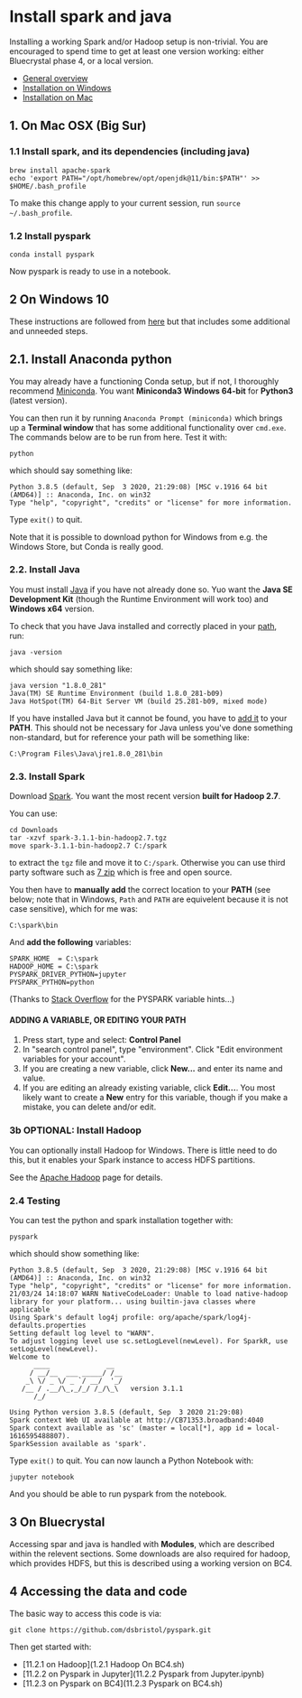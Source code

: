 # Install spark and java

Installing a working Spark and/or Hadoop setup is non-trivial. You are encouraged to spend time to get at least one version working: either Bluecrystal phase 4, or a local version.

* [General overview](https://opensource.com/article/18/11/pyspark-jupyter-notebook)
* [Installation on Windows](https://naomi-fridman.medium.com/install-pyspark-to-run-on-jupyter-notebook-on-windows-4ec2009de21f)
* [Installation on Mac](https://medium.com/@roshinijohri/spark-with-jupyter-notebook-on-macos-2-0-0-and-higher-c61b971b5007)

## 1. On Mac OSX (Big Sur)

### 1.1 Install spark, and its dependencies (including java)
```
brew install apache-spark
echo 'export PATH="/opt/homebrew/opt/openjdk@11/bin:$PATH"' >> $HOME/.bash_profile
```

To make this change apply to your current session, run `source ~/.bash_profile`.

### 1.2 Install pyspark
```
conda install pyspark
```

Now pyspark is ready to use in a notebook.

## 2 On Windows 10

These instructions are followed from [here](https://naomi-fridman.medium.com/install-pyspark-to-run-on-jupyter-notebook-on-windows-4ec2009de21f) but that includes some additional and unneeded steps.

## 2.1. Install Anaconda python

You may already have a functioning Conda setup, but if not, I thoroughly recommend [Miniconda](https://docs.conda.io/en/latest/miniconda.html). You want **Miniconda3 Windows 64-bit** for **Python3** (latest version).

You can then run it by running `Anaconda Prompt (miniconda)` which brings up a **Terminal window** that has some additional functionality over `cmd.exe`.  The commands below are to be run from here.  Test it with:
```
python
```
which should say something like:
```
Python 3.8.5 (default, Sep  3 2020, 21:29:08) [MSC v.1916 64 bit (AMD64)] :: Anaconda, Inc. on win32
Type "help", "copyright", "credits" or "license" for more information.
```
Type `exit()` to quit.

Note that it is possible to download python for Windows from e.g. the Windows Store, but Conda is really good.

### 2.2. Install Java

You must install [Java](https://www.java.com/en/download/) if you have not already done so. Yuo want the **Java SE Development Kit** (though the Runtime Environment will work too) and  **Windows x64** version.

To check that you have Java installed and correctly placed in your [path](https://www.java.com/en/download/help/path.html), run:
```
java -version
```
which should say something like:
```
java version "1.8.0_281"
Java(TM) SE Runtime Environment (build 1.8.0_281-b09)
Java HotSpot(TM) 64-Bit Server VM (build 25.281-b09, mixed mode)
```

If you have installed Java but it cannot be found, you have to [add it](https://www.java.com/en/download/help/path.html) to your **PATH**. This should not be necessary for Java unless you've done something non-standard, but for reference your path will be something like:
```
C:\Program Files\Java\jre1.8.0_281\bin
```

### 2.3. Install Spark

Download [Spark](http://spark.apache.org/downloads.html). You want the most recent version **built for Hadoop 2.7**.

You can use:
```
cd Downloads
tar -xzvf spark-3.1.1-bin-hadoop2.7.tgz
move spark-3.1.1-bin-hadoop2.7 C:/spark
```
to extract the `tgz` file and move it to `C:/spark`. Otherwise you can use third party software such as [7 zip](https://www.7-zip.org/) which is free and open source.

You then have to **manually add** the correct location to your **PATH** (see below; note that in Windows, `Path` and `PATH` are equivelent because it is not case sensitive), which for me was:
```
C:\spark\bin
```
And **add the following** variables:
```
SPARK_HOME  = C:\spark
HADOOP_HOME = C:\spark
PYSPARK_DRIVER_PYTHON=jupyter
PYSPARK_PYTHON=python
```

(Thanks to [Stack Overflow](https://stackoverflow.com/questions/56213955/python-worker-failed-to-connect-back-in-pyspark-or-spark-version-2-3-1) for the PYSPARK variable hints...)

#### ADDING A VARIABLE, OR EDITING YOUR PATH

1. Press start, type and select: **Control Panel**
2. In "search control panel", type "environment". Click "Edit environment variables for your account".
3. If you are creating a new variable, click **New...** and enter its name and value.
4. If you are editing an already existing variable, click **Edit...**. You most likely want to create a **New** entry for this variable, though if you make a mistake, you can delete and/or edit.

### 3b OPTIONAL: Install Hadoop

You can optionally install Hadoop for Windows. There is little need to do this, but it enables your Spark instance to access HDFS partitions.

See the [Apache Hadoop](https://hadoop.apache.org/docs/stable/hadoop-project-dist/hadoop-common/SingleCluster.html) page for details.

### 2.4 Testing

You can test the python and spark installation together with:
```
pyspark
```
which should show something like:
```
Python 3.8.5 (default, Sep  3 2020, 21:29:08) [MSC v.1916 64 bit (AMD64)] :: Anaconda, Inc. on win32
Type "help", "copyright", "credits" or "license" for more information.
21/03/24 14:18:07 WARN NativeCodeLoader: Unable to load native-hadoop library for your platform... using builtin-java classes where applicable
Using Spark's default log4j profile: org/apache/spark/log4j-defaults.properties
Setting default log level to "WARN".
To adjust logging level use sc.setLogLevel(newLevel). For SparkR, use setLogLevel(newLevel).
Welcome to
      ____              __
     / __/__  ___ _____/ /__
    _\ \/ _ \/ _ `/ __/  '_/
   /__ / .__/\_,_/_/ /_/\_\   version 3.1.1
      /_/

Using Python version 3.8.5 (default, Sep  3 2020 21:29:08)
Spark context Web UI available at http://CB71353.broadband:4040
Spark context available as 'sc' (master = local[*], app id = local-1616595488807).
SparkSession available as 'spark'.
```
Type `exit()` to quit. You can now launch a Python Notebook with:
```
jupyter notebook
```
And you should be able to run pyspark from the notebook.


## 3 On Bluecrystal 

Accessing spar and java is handled with **Modules**, which are described within the relevent sections. Some downloads are also required for hadoop, which provides HDFS, but this is described using a working version on BC4.

## 4 Accessing the data and code

The basic way to access this code is via:

```{bash}
git clone https://github.com/dsbristol/pyspark.git
```

Then get started with:

* [11.2.1 on Hadoop](1.2.1 Hadoop On BC4.sh)
* [11.2.2 on Pyspark in Jupyter](11.2.2 Pyspark from Jupyter.ipynb)
* [11.2.3 on Pyspark on BC4](11.2.3 Pyspark on BC4.sh)
